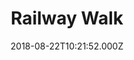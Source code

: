 ---
date: 2018-08-22T10:21:52.000Z
title: Railway Walk
latitude: 52.03369093046247
longitude: 0.7229939206044428
category: checkin
---